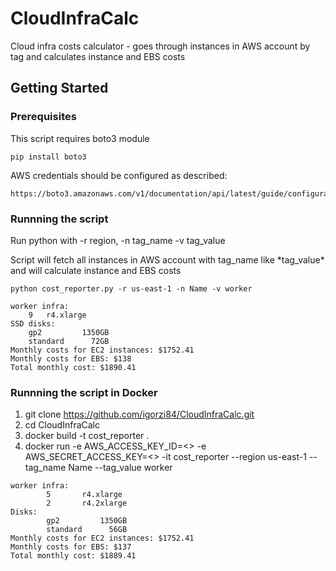 # CloudInfraCalc

Cloud infra costs calculator - goes through instances in AWS account by tag and calculates instance and EBS costs

## Getting Started

### Prerequisites

This script requires boto3 module
```
pip install boto3
```
AWS credentials should be configured as described:
```
https://boto3.amazonaws.com/v1/documentation/api/latest/guide/configuration.html
```

### Runnning the script

Run python with -r region, -n tag_name -v tag_value

Script will fetch all instances in AWS account with tag_name like \*tag_value\* and will calculate instance and EBS costs

```
python cost_reporter.py -r us-east-1 -n Name -v worker

worker infra: 
	9	r4.xlarge
SSD disks: 
	gp2         1350GB
	standard      72GB
Monthly costs for EC2 instances: $1752.41
Monthly costs for EBS: $138
Total monthly cost: $1890.41
```

### Runnning the script in Docker


1. git clone https://github.com/igorzi84/CloudInfraCalc.git
2. cd CloudInfraCalc
2. docker build -t cost_reporter .
3. docker run -e AWS_ACCESS_KEY_ID=<> -e AWS_SECRET_ACCESS_KEY=<> -it cost_reporter --region us-east-1 --tag_name Name --tag_value 
worker

```
worker infra:
        5       r4.xlarge
        2       r4.2xlarge
Disks:
        gp2         1350GB
        standard      56GB
Monthly costs for EC2 instances: $1752.41
Monthly costs for EBS: $137
Total monthly cost: $1889.41
```
